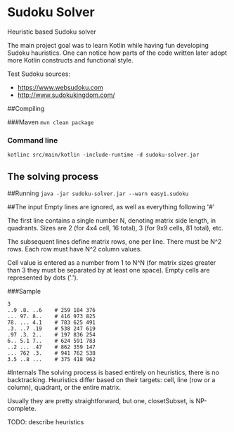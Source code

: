 # Sudoku Solver
Heuristic based Sudoku solver

The main project goal was to learn Kotlin while having fun developing Sudoku
hauristics. One can notice how parts of the code written later adopt more
Kotlin constructs and functional style.

Test Sudoku sources:
* https://www.websudoku.com
* http://www.sudokukingdom.com/

##Compiling

###Maven
`mvn clean package`

### Command line
`kotlinc src/main/kotlin -include-runtime -d sudoku-solver.jar`


The solving process
---

##Running
`java -jar sudoku-solver.jar --warn easy1.sudoku`

##The input
Empty lines are ignored, as well as everything following '#'

The first line contains a single number N, denoting matrix side length, in quadrants.
Sizes are 2 (for 4x4 cell, 16 total), 3 (for 9x9 cells, 81 total), etc.

The subsequent lines define matrix rows, one per line. There must be N^2 rows.
Each row must have N^2 column values.

Cell value is entered as a number from 1 to N^N (for matrix sizes greater than 3 they must be separated by at least one space).
Empty cells are represented by dots ('.').

###Sample

```
3
..9 .8. ..6    # 259 184 376
... 97. 8..    # 416 973 825
78. ... 4.1    # 783 625 491
.3. ..7 .19    # 538 247 619
.97 .3. 2..    # 197 836 254
6.. 5.1 7..    # 624 591 783
..2 ... .47    # 862 359 147
... 762 .3.    # 941 762 538
3.5 ..8 ...    # 375 418 962
```


#Internals
The solving process is based entirely on heuristics, there is no backtracking. 
Heuristics differ based on their targets: cell, line (row or a column), quadrant, or the entire matrix.

Usually they are pretty straightforward, but one, closetSubset, is NP-complete.

TODO: describe heuristics
